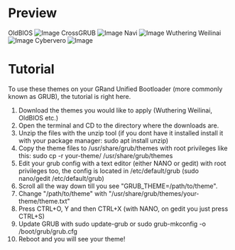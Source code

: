 #                                  Preview
OldBIOS
![Image](https://github.com/user-attachments/assets/6d926d8a-0149-4faa-a52e-d95e51893af7)
CrossGRUB
![Image](https://github.com/user-attachments/assets/abf33b9e-1afc-459d-939c-33fe917935a8)
Navi
![Image](https://github.com/user-attachments/assets/116fcfa8-9433-4418-843b-578341c37152)
Wuthering Weilinai
![Image](https://github.com/user-attachments/assets/f6a9d41a-eafe-4eff-a344-678ea8ece33e)
Cybervero
![Image](https://github.com/user-attachments/assets/99af57f8-05fe-40fd-9724-01160c303a9c)
#                                  Tutorial
To use these themes on your GRand Unified Bootloader (more commonly known as GRUB), the tutorial is right here.
1. Download the themes you would like to apply (Wuthering Weilinai, OldBIOS etc.)
2. Open the terminal and CD to the directory where the downloads are.
3. Unzip the files with the unzip tool (if you dont have it installed install it with your package manager: sudo apt install unzip)
4. Copy the theme files to /usr/share/grub/themes with root privileges like this: sudo cp -r your-theme/ /usr/share/grub/themes
5. Edit your grub config with a text editor (either NANO or gedit) with root privileges too, the config is located in /etc/default/grub (sudo nano/gedit /etc/default/grub)
6. Scroll all the way down till you see "GRUB_THEME=/path/to/theme".
7. Change "/path/to/theme" with "/usr/share/grub/themes/your-theme/theme.txt"
8. Press CTRL+O, Y and then CTRL+X (with NANO, on gedit you just press CTRL+S)
9. Update GRUB with sudo update-grub or sudo grub-mkconfig -o /boot/grub/grub.cfg
10. Reboot and you will see your theme!
